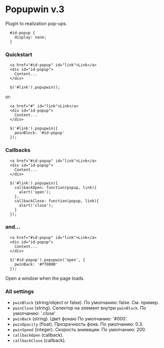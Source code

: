# Popupwin v.3

Plugin to realization pop-ups.

~~~~{.css}
  #id-popup {
    display: none;
  }
~~~~

### Quickstart

~~~~{.html}
  <a href="#id-popup" id="link">Link</a>
  <div id="id-popup">
    Content...
  </div>
~~~~
~~~~{.js}
  $('#link').popupwin();
~~~~

or:
~~~~{.html}
  <a href="#" id="link">Link</a>
  <div id="id-popup">
    Content...
  </div>
~~~~
~~~~{.js}
  $('#link').popupwin({
    pwinBlock: '#id-popup'
  });
~~~~

### Callbacks

~~~~{.html}
  <a href="#id-popup" id="link">Link</a>
  <div id="id-popup">
    Content...
  </div>
~~~~
~~~~{.js}
  $('#link').popupwin({
    callbackOpen: function(popup, link){
      alert('open');
    },
    callbackClose: function(popup, link){
      alert('close');
    }
  });
~~~~

### and...

~~~~{.html}
  <a href="#id-popup" id="link">Link</a>
  <div id="id-popup">
    Content...
  </div>
~~~~
~~~~{.js}
  $('#id-popup').popupwin('open', {
    pwinBack: '#ff0000'
  });
~~~~
Open a window when the page loads.

### All settings
* `pwinBlock` (string/object or false).
По умолчанию: false. См. пример.
* `pwinClose` (string).
Селектор на элемент внутри `pwinBlock`. 
По умолчанию: '.close'
* `pwinBack` (string).
Цвет фонаю
По умолчанию: '#000'.
* `pwinOpacity` (float).
Прозрачность фона.
По умолчанию: 0.3.
* `pwinSpeed` (integer).
Скорость анимации.
По умолчанию: 200.
* `callbackOpen` (callback).
* `callbackClose` (callback).